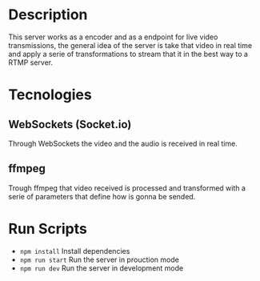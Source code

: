 # Description

This server works as a encoder and as a endpoint for live video transmissions, the general idea of the server is take that video in real time and apply a serie of transformations to stream that it in the best way to a RTMP server.

# Tecnologies

## WebSockets (Socket.io)

Through WebSockets the video and the audio is received in real time. 

## ffmpeg

Trough ffmpeg that video received is processed and transformed with a serie of parameters that define how is gonna be sended. 


# Run Scripts

*  `npm install` Install dependencies
*  `npm run start` Run the server in prouction mode
*  `npm run dev` Run the server in development mode





